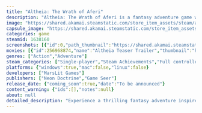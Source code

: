 ```yaml
---
title: "Altheia: The Wrath of Aferi"
description: "Altheia: The Wrath of Aferi is a fantasy adventure game where a sword–wielding Guardian and an arcane Monk must learn to work together to defeat the Void corrupting their home. Explore ruined temples, solve environmental puzzles, rescue spirits, and defeat giant Void monsters!"
image: "https://shared.akamai.steamstatic.com/store_item_assets/steam/apps/1638160/header.jpg?t=1732257342"
capsule_image: "https://shared.akamai.steamstatic.com/store_item_assets/steam/apps/1638160/capsule_231x87.jpg?t=1732257342"
categories: game
steamid: 1638160
screenshots: [{"id":0,"path_thumbnail":"https://shared.akamai.steamstatic.com/store_item_assets/steam/apps/1638160/ss_ea6f5a5842ca9088069b151d436e9a98a286cc48.600x338.jpg?t=1732257342","path_full":"https://shared.akamai.steamstatic.com/store_item_assets/steam/apps/1638160/ss_ea6f5a5842ca9088069b151d436e9a98a286cc48.1920x1080.jpg?t=1732257342"},{"id":1,"path_thumbnail":"https://shared.akamai.steamstatic.com/store_item_assets/steam/apps/1638160/ss_40a174b681bdc9d3041b2d1b917901b0ad62a007.600x338.jpg?t=1732257342","path_full":"https://shared.akamai.steamstatic.com/store_item_assets/steam/apps/1638160/ss_40a174b681bdc9d3041b2d1b917901b0ad62a007.1920x1080.jpg?t=1732257342"},{"id":2,"path_thumbnail":"https://shared.akamai.steamstatic.com/store_item_assets/steam/apps/1638160/ss_0296531f8d4943794104159ce88036dd6975658f.600x338.jpg?t=1732257342","path_full":"https://shared.akamai.steamstatic.com/store_item_assets/steam/apps/1638160/ss_0296531f8d4943794104159ce88036dd6975658f.1920x1080.jpg?t=1732257342"},{"id":3,"path_thumbnail":"https://shared.akamai.steamstatic.com/store_item_assets/steam/apps/1638160/ss_5fadb301dfc1c4692c3b32e148c04cee5b13bae0.600x338.jpg?t=1732257342","path_full":"https://shared.akamai.steamstatic.com/store_item_assets/steam/apps/1638160/ss_5fadb301dfc1c4692c3b32e148c04cee5b13bae0.1920x1080.jpg?t=1732257342"},{"id":4,"path_thumbnail":"https://shared.akamai.steamstatic.com/store_item_assets/steam/apps/1638160/ss_038c417e57bd5d1eb45d4b6de8f611dea5757391.600x338.jpg?t=1732257342","path_full":"https://shared.akamai.steamstatic.com/store_item_assets/steam/apps/1638160/ss_038c417e57bd5d1eb45d4b6de8f611dea5757391.1920x1080.jpg?t=1732257342"},{"id":5,"path_thumbnail":"https://shared.akamai.steamstatic.com/store_item_assets/steam/apps/1638160/ss_5cb96ff9dbf5724680298dee32f52949760f5b72.600x338.jpg?t=1732257342","path_full":"https://shared.akamai.steamstatic.com/store_item_assets/steam/apps/1638160/ss_5cb96ff9dbf5724680298dee32f52949760f5b72.1920x1080.jpg?t=1732257342"},{"id":6,"path_thumbnail":"https://shared.akamai.steamstatic.com/store_item_assets/steam/apps/1638160/ss_a720770e6cc4dc7b7ac148255a9ec7f8c19d3d67.600x338.jpg?t=1732257342","path_full":"https://shared.akamai.steamstatic.com/store_item_assets/steam/apps/1638160/ss_a720770e6cc4dc7b7ac148255a9ec7f8c19d3d67.1920x1080.jpg?t=1732257342"},{"id":7,"path_thumbnail":"https://shared.akamai.steamstatic.com/store_item_assets/steam/apps/1638160/ss_65b9b761062a19bac966d397088cf3e8940fdc2f.600x338.jpg?t=1732257342","path_full":"https://shared.akamai.steamstatic.com/store_item_assets/steam/apps/1638160/ss_65b9b761062a19bac966d397088cf3e8940fdc2f.1920x1080.jpg?t=1732257342"},{"id":8,"path_thumbnail":"https://shared.akamai.steamstatic.com/store_item_assets/steam/apps/1638160/ss_82020af1fd2c639def5081bc3ebbadd6223f33ed.600x338.jpg?t=1732257342","path_full":"https://shared.akamai.steamstatic.com/store_item_assets/steam/apps/1638160/ss_82020af1fd2c639def5081bc3ebbadd6223f33ed.1920x1080.jpg?t=1732257342"},{"id":9,"path_thumbnail":"https://shared.akamai.steamstatic.com/store_item_assets/steam/apps/1638160/ss_dbe20529b984e41b1d2d40c6f66418caed49dd12.600x338.jpg?t=1732257342","path_full":"https://shared.akamai.steamstatic.com/store_item_assets/steam/apps/1638160/ss_dbe20529b984e41b1d2d40c6f66418caed49dd12.1920x1080.jpg?t=1732257342"},{"id":10,"path_thumbnail":"https://shared.akamai.steamstatic.com/store_item_assets/steam/apps/1638160/ss_1d115d77f7270d9978a500e7825c6f127f663478.600x338.jpg?t=1732257342","path_full":"https://shared.akamai.steamstatic.com/store_item_assets/steam/apps/1638160/ss_1d115d77f7270d9978a500e7825c6f127f663478.1920x1080.jpg?t=1732257342"},{"id":11,"path_thumbnail":"https://shared.akamai.steamstatic.com/store_item_assets/steam/apps/1638160/ss_721d184ab19afc5cad6d1c7e12dde8e06a0def12.600x338.jpg?t=1732257342","path_full":"https://shared.akamai.steamstatic.com/store_item_assets/steam/apps/1638160/ss_721d184ab19afc5cad6d1c7e12dde8e06a0def12.1920x1080.jpg?t=1732257342"},{"id":12,"path_thumbnail":"https://shared.akamai.steamstatic.com/store_item_assets/steam/apps/1638160/ss_2ca922012ca0d1fb3ec4eb1c54b7d8afa46d5d87.600x338.jpg?t=1732257342","path_full":"https://shared.akamai.steamstatic.com/store_item_assets/steam/apps/1638160/ss_2ca922012ca0d1fb3ec4eb1c54b7d8afa46d5d87.1920x1080.jpg?t=1732257342"}]
movies: [{"id":256968874,"name":"Altheia Teaser Trailer","thumbnail":"https://shared.akamai.steamstatic.com/store_item_assets/steam/apps/256968874/movie.293x165.jpg?t=1695200050","webm":{"480":"http://video.akamai.steamstatic.com/store_trailers/256968874/movie480_vp9.webm?t=1695200050","max":"http://video.akamai.steamstatic.com/store_trailers/256968874/movie_max_vp9.webm?t=1695200050"},"mp4":{"480":"http://video.akamai.steamstatic.com/store_trailers/256968874/movie480.mp4?t=1695200050","max":"http://video.akamai.steamstatic.com/store_trailers/256968874/movie_max.mp4?t=1695200050"},"highlight":true}]
genres: ["Action","Adventure"]
steam_categories: ["Single-player","Steam Achievements","Full controller support"]
platforms: {"windows":true,"mac":false,"linux":false}
developers: ["MarsLit Games"]
publishers: ["Neon Doctrine","Game Seer"]
release_date: {"coming_soon":true,"date":"To be announced"}
content_warning: {"ids":[],"notes":null}
about: null
detailed_description: "Experience a thrilling fantasy adventure inspired by the works of Studio Ghibli and Studio Chizu, where reluctant duo Lili and Sadi must learn to work together to survive the journey ahead. <br><br>After losing her mother to an ancient evil, Lili doesn’t want anything to do with her mother’s legacy of being a Guardian. However, when Lili rescues a Monk-in-training named Sadi, the latter urges her to revive the traditional partnership of Guardians and Monks and help him save their home from the mysterious corrupting Void. <br><br>But the world of Atarassia is a dangerous place, filled with monsters and obstacles spawned from the Void, all deadly to a reluctant and unprepared hero. Lili and Sadi will need to combine their wits, their wills, and their strength of arms and magic to defeat the Void’s corruption, and finally confront the god that took their families from them.  <br><br>Take on dungeons full of mechanical puzzles to be solved, Void monsters to battle, and friendly spirits to rescue as Lili and Sadi discover what it means to truly be partners, and to assume their heroic destinies as Guardian and Monk.<h2 class=\"bb_tag\">Game Features: </h2><ul class=\"bb_ul\"><li>Combine the powers of a martial Guardian and a magical Monk to take on enemies and puzzles that can’t be beaten alone. <br><img class=\"bb_img\" src=\"https://shared.akamai.steamstatic.com/store_item_assets/steam/apps/1638160/extras/Puzzle_1124.gif?t=1732257342\" /><br></li><li>Explore winding dungeons inspired by the classic Zelda games, made up of beautiful but corrupted temples and shrines dotted all around the world of Atarassia, and befriend the spirits that live within. <br><img class=\"bb_img\" src=\"https://shared.akamai.steamstatic.com/store_item_assets/steam/apps/1638160/extras/Adventure_1124.gif?t=1732257342\" /><br></li><li>Battle giant monsters in places that have been deeply corrupted by the Void and defeat them to free the surroundings at last.</li></ul><img class=\"bb_img\" src=\"https://shared.akamai.steamstatic.com/store_item_assets/steam/apps/1638160/extras/Battle_1208.gif?t=1732257342\" />"
---
```


